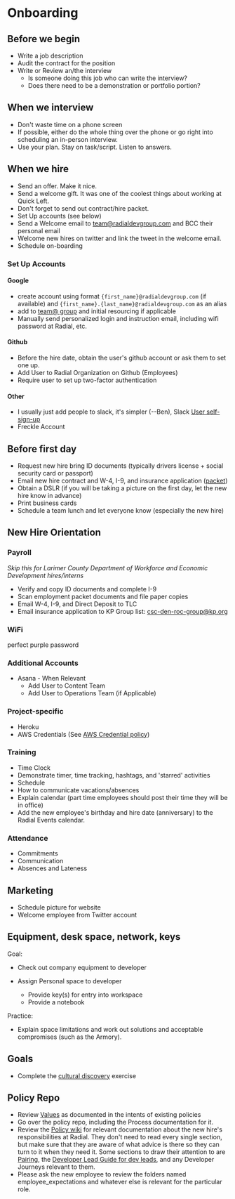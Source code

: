 # Onboarding
## Before we begin
- Write a job description
- Audit the contract for the position
- Write or Review an/the interview
  - Is someone doing this job who can write the interview?
  - Does there need to be a demonstration or portfolio portion?
  
## When we interview
- Don't waste time on a phone screen
- If possible, either do the whole thing over the phone or go right into scheduling an in-person interview.
- Use your plan.  Stay on task/script. Listen to answers.

## When we hire
- Send an offer.  Make it nice.
- Send a welcome gift.  It was one of the coolest things about working at Quick Left.
- Don't forget to send out contract/hire packet.
- Set Up accounts (see below)
- Send a Welcome email to team@radialdevgroup.com and BCC their personal email
- Welcome new hires on twitter and link the tweet in the welcome email.
- Schedule on-boarding

### Set Up Accounts
#### Google
  - create account using format `{first_name}@radialdevgroup.com` (if available) and `{first_name}.{last_name}@radialdevgroup.com` as an alias
  - add to [team@ group](https://groups.google.com/a/radialdevgroup.com/forum/#!managemembers/team/members/active) and initial resourcing if applicable
  - Manually send personalized login and instruction email, including wifi password at Radial, etc.

#### Github
  - Before the hire date, obtain the user's github account or ask them to set one up.
  - Add User to Radial Organization on Github (Employees)
  - Require user to set up two-factor authentication

#### Other
- I usually just add people to slack, it's simpler (--Ben), Slack [User self-sign-up](https://join.slack.com/t/radialdevgroup/signup?x=x-11720792966-282636290290)
- Freckle Account

## Before first day
 - Request new hire bring ID documents (typically drivers license + social security card or passport)
 - Email new hire contract and W-4, I-9, and insurance application (<a href="https://github.com/RadialDevGroup/Policy/raw/master/documents/Complete%20Employee%20Packet%202017.pdf" target="_blank">packet</a>)
 - Obtain a DSLR (if you will be taking a picture on the first day, let the new hire know in advance)
 - Print business cards
 - Schedule a team lunch and let everyone know (especially the new hire)

## New Hire Orientation

### Payroll
*Skip this for Larimer County Department of Workforce and Economic Development hires/interns*
 - Verify and copy ID documents and complete I-9
 - Scan employment packet documents and file paper copies
 - Email W-4, I-9, and Direct Deposit to TLC
 - Email insurance application to KP Group list: <a href="mailto:csc-den-roc-group@kp.org" target="_blank">csc-den-roc-group@kp.org</a>
 
### WiFi
 perfect purple password

### Additional Accounts
- Asana - When Relevant
  - Add User to Content Team
  - Add User to Operations Team (if Applicable)

### Project-specific
- Heroku
- AWS Credentials (See [AWS Credential policy](AWS-CREDENTIAL-POLICY.md))

### Training
- Time Clock
 - Demonstrate timer, time tracking, hashtags, and 'starred' activities
- Schedule
 - How to communicate vacations/absences
 - Explain calendar (part time employees should post their time they will be in office)
 - Add the new employee's birthday and hire date (anniversary) to the Radial Events calendar.

### Attendance
  - Commitments
  - Communication
  - Absences and Lateness

## Marketing
  - Schedule picture for website
  - Welcome employee from Twitter account

## Equipment, desk space, network, keys
Goal:

  - Check out company equipment to developer
  - Assign Personal space to developer

    - Provide key(s) for entry into workspace
    - Provide a notebook

  Practice:
  - Explain space limitations and work out solutions and acceptable compromises (such as the Armory).

## Goals
- Complete the [cultural discovery](https://github.com/RadialDevGroup/Policy/wiki/Cultural-Discovery) exercise

## Policy Repo
  - Review [Values](employee_expectations/VALUES.md) as documented in the intents of existing policies
  - Go over the policy repo, including the Process documentation for it.
  - Review the [Policy wiki](https://github.com/RadialDevGroup/Policy/wiki) for relevant documentation about the new hire's responsibilities at Radial. They don't need to read every single section, but make sure that they are aware of what advice is there so they can turn to it when they need it. Some sections to draw their attention to are [Pairing](https://github.com/RadialDevGroup/Policy/wiki/Pairing), the [Developer Lead Guide for dev leads](https://github.com/RadialDevGroup/Policy/wiki/Quick-Start-Developer-Lead-Guide), and any Developer Journeys relevant to them.
  - Please ask the new employee to review the folders named employee_expectations and whatever else is relevant for the particular role.
